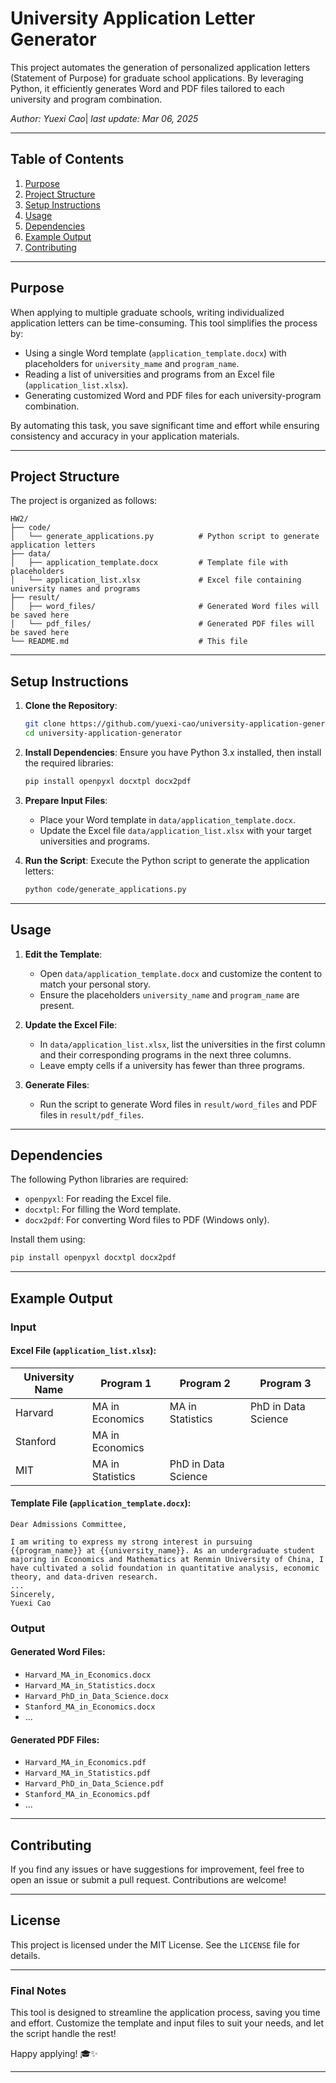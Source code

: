 # University Application Letter Generator

This project automates the generation of personalized application letters (Statement of Purpose) for graduate school applications. By leveraging Python, it efficiently generates Word and PDF files tailored to each university and program combination.

*Author: Yuexi Cao*|
*last update: Mar 06, 2025*

---

## Table of Contents
1. [Purpose](#purpose)
2. [Project Structure](#project-structure)
3. [Setup Instructions](#setup-instructions)
4. [Usage](#usage)
5. [Dependencies](#dependencies)
6. [Example Output](#example-output)
7. [Contributing](#contributing)

---

## Purpose
When applying to multiple graduate schools, writing individualized application letters can be time-consuming. This tool simplifies the process by:
- Using a single Word template (`application_template.docx`) with placeholders for `university_mame` and `program_name`.
- Reading a list of universities and programs from an Excel file (`application_list.xlsx`).
- Generating customized Word and PDF files for each university-program combination.

By automating this task, you save significant time and effort while ensuring consistency and accuracy in your application materials.

---

## Project Structure
The project is organized as follows:

```
HW2/
├── code/
│   └── generate_applications.py          # Python script to generate application letters
├── data/
│   ├── application_template.docx         # Template file with placeholders
│   └── application_list.xlsx             # Excel file containing university names and programs
├── result/
│   ├── word_files/                       # Generated Word files will be saved here
│   └── pdf_files/                        # Generated PDF files will be saved here
└── README.md                             # This file
```

---

## Setup Instructions
1. **Clone the Repository**:
   ```bash
   git clone https://github.com/yuexi-cao/university-application-generator.git
   cd university-application-generator
   ```

2. **Install Dependencies**:
   Ensure you have Python 3.x installed, then install the required libraries:
   ```bash
   pip install openpyxl docxtpl docx2pdf
   ```

3. **Prepare Input Files**:
   - Place your Word template in `data/application_template.docx`.
   - Update the Excel file `data/application_list.xlsx` with your target universities and programs.

4. **Run the Script**:
   Execute the Python script to generate the application letters:
   ```bash
   python code/generate_applications.py
   ```

---

## Usage
1. **Edit the Template**:
   - Open `data/application_template.docx` and customize the content to match your personal story.
   - Ensure the placeholders `university_name` and `program_name` are present.

2. **Update the Excel File**:
   - In `data/application_list.xlsx`, list the universities in the first column and their corresponding programs in the next three columns.
   - Leave empty cells if a university has fewer than three programs.

3. **Generate Files**:
   - Run the script to generate Word files in `result/word_files` and PDF files in `result/pdf_files`.

---

## Dependencies
The following Python libraries are required:
- `openpyxl`: For reading the Excel file.
- `docxtpl`: For filling the Word template.
- `docx2pdf`: For converting Word files to PDF (Windows only).

Install them using:
```bash
pip install openpyxl docxtpl docx2pdf
```

---

## Example Output
### Input
#### Excel File (`application_list.xlsx`):
| University Name | Program 1            | Program 2            | Program 3              |
|-----------------|----------------------|----------------------|------------------------|
| Harvard         | MA in Economics      | MA in Statistics     | PhD in Data Science    |
| Stanford        | MA in Economics      |                      |                        |
| MIT             | MA in Statistics     | PhD in Data Science  |                        |

#### Template File (`application_template.docx`):
```
Dear Admissions Committee,

I am writing to express my strong interest in pursuing {{program_name}} at {{university_name}}. As an undergraduate student majoring in Economics and Mathematics at Renmin University of China, I have cultivated a solid foundation in quantitative analysis, economic theory, and data-driven research.
...
Sincerely,
Yuexi Cao
```

### Output
#### Generated Word Files:
- `Harvard_MA_in_Economics.docx`
- `Harvard_MA_in_Statistics.docx`
- `Harvard_PhD_in_Data_Science.docx`
- `Stanford_MA_in_Economics.docx`
- ...

#### Generated PDF Files:
- `Harvard_MA_in_Economics.pdf`
- `Harvard_MA_in_Statistics.pdf`
- `Harvard_PhD_in_Data_Science.pdf`
- `Stanford_MA_in_Economics.pdf`
- ...

---

## Contributing
If you find any issues or have suggestions for improvement, feel free to open an issue or submit a pull request. Contributions are welcome!

---

## License
This project is licensed under the MIT License. See the `LICENSE` file for details.

---

### Final Notes
This tool is designed to streamline the application process, saving you time and effort. Customize the template and input files to suit your needs, and let the script handle the rest!

Happy applying! 🎓✨

---
